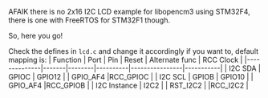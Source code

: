 AFAIK there is no 2x16 I2C LCD example for libopencm3 using STM32F4, there is one with FreeRTOS for STM32F1 though.

So, here you go!

Check the defines in `lcd.c` and change it accordingly if you want to, default mapping is:
| Function     | Port  | Pin    | Reset    | Alternate func | RCC Clock |
|--------------|-------|--------|----------|----------------|-----------|
| I2C SDA      | GPIOC | GPIO12 |          | GPIO_AF4       |RCC_GPIOC | 
| I2C SCL      | GPIOB | GPIO10 |          | GPIO_AF4       |RCC_GPIOB |
| I2C Instance | I2C2  |        | RST_I2C2 |                |RCC_I2C2 |